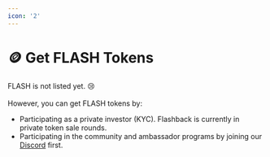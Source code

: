 ```yaml
---
icon: '2'
---
```


# 🪙 Get FLASH Tokens

FLASH is not listed yet. :cry:\
\
However, you can get FLASH tokens by:

* Participating as a private investor (KYC). Flashback is currently in private token sale rounds.
* Participating in the community and ambassador programs by joining our [Discord](https://discord.gg/yy8kyM5qFB) first.
